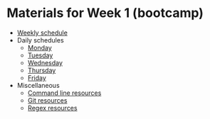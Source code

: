 # Materials for Week 1 (bootcamp)

* [Weekly schedule](week_1_plan.md)
* Daily schedules
	* [Monday](week_1_day_1_plan.md)
	* [Tuesday](week_1_day_2_plan.md)
	* [Wednesday](week_1_day_3_plan.md)
	* [Thursday](week_1_day_4_plan.md)
	* [Friday](week_1_day_5_plan.md)
* Miscellaneous
	* [Command line resources](command_line_resources.md) 
	* [Git resources](git_resources.md)
	* [Regex resources](regex_resources.md)